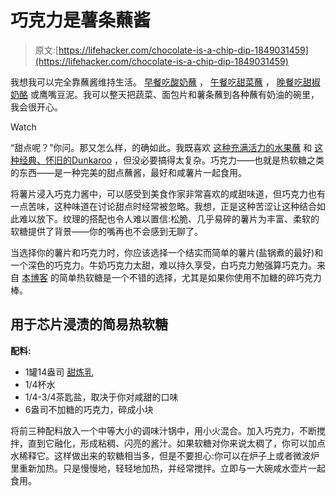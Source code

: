 # 巧克力是薯条蘸酱

> 原文:[https://lifehacker.com/chocolate-is-a-chip-dip-1849031459](https://lifehacker.com/chocolate-is-a-chip-dip-1849031459)

我想我可以完全靠蘸酱维持生活。 [早餐吃酸奶蘸](https://lifehacker.com/how-to-make-your-own-labneh-and-how-to-eat-it-1796785416) ， [午餐吃甜菜蘸](https://lifehacker.com/make-this-3-ingredient-dip-with-charred-beets-1847885634) ， [晚餐吃甜椒奶酪](https://lifehacker.com/make-this-one-batch-of-pimento-cheese-and-use-it-in-eve-1780206751) 或鹰嘴豆泥。我可以整天把蔬菜、面包片和薯条蘸到各种蘸有奶油的碗里，我会很开心。

Watch

“甜点呢？”你问。那又怎么样，的确如此。我既喜欢 [这种充满活力的水果蘸](https://lifehacker.com/this-3-ingredient-whipped-dip-is-as-pretty-as-it-is-del-1828423544) 和 [这种经典、怀旧的Dunkaroo](https://lifehacker.com/make-homemade-dunkaroos-and-relive-the-1990s-1796396955) ，但没必要搞得太复杂。巧克力——也就是热软糖之类的东西——是一种完美的甜点蘸酱，最好和咸薯片一起食用。

将薯片浸入巧克力酱中，可以感受到美食作家非常喜欢的咸甜味道，但巧克力也有一点苦味，这种味道在讨论甜点时经常被忽略。我想，正是这种苦涩让这种结合如此难以放下。纹理的搭配也令人难以置信:松脆、几乎易碎的薯片为丰富、柔软的软糖提供了背景——你的嘴再也不会感到无聊了。

当选择你的薯片和巧克力时，你应该选择一个结实而简单的薯片(盐锅煮的最好)和一个深色的巧克力。牛奶巧克力太甜，难以持久享受，白巧克力勉强算巧克力。来自 [本博客](https://lifehacker.com/up-your-ice-cream-game-with-one-of-these-easy-sundae-sa-1849015466) 的简单热软糖是一个不错的选择，尤其是如果你使用不加糖的碎巧克力棒。

## 用于芯片浸渍的简易热软糖

**配料:**

*   1罐14盎司 [甜炼乳](https://lifehacker.com/why-you-should-always-buy-both-canned-milks-1848938774)
*   1/4杯水
*   1/4-3/4茶匙盐，取决于你对咸甜的口味
*   6盎司不加糖的巧克力，碎成小块

将前三种配料放入一个中等大小的调味汁锅中，用小火混合。加入巧克力，不断搅拌，直到它融化，形成粘稠、闪亮的酱汁。如果软糖对你来说太稠了，你可以加点水稀释它。这样做出来的软糖相当多，但是不要担心:你可以在炉子上或者微波炉里重新加热。只是慢慢地，轻轻地加热，并经常搅拌。立即与一大碗咸水壶片一起食用。